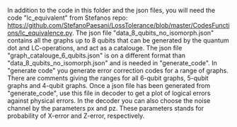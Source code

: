 In addition to the code in this folder and the json files, you will need the code "lc_equivalent" from Stefanos repo: https://github.com/StefanoPaesani/LossTolerance/blob/master/CodesFunctions/lc_equivalence.py.
The json file "data_8_qubits_no_isomorph.json" contains all the graphs up to 8 qubits that can be generated by the quantum dot and LC-operations, and act as a catalouge.
The json file "graph_catalouge_6_qubits.json" is on a different format than "data_8_qubits_no_isomorph.json" and is needed in "generate_code". In "generate code" you generate error correction codes for a range of graphs. There are comments giving the ranges for all 6-qubit graphs, 5-qubit graphs and 4-qubit graphs.
Once a json file has been generated from "generate_code", use this file in decoder to get a plot of logical errors against physical errors. In the decoder you can also choose the noise channel by the parameters px and pz. These parameters stands for probability of X-error and Z-error, respectively.
